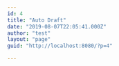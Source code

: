```yaml
---
id: 4
title: "Auto Draft"
date: "2019-08-07T22:05:41.000Z"
author: "test"
layout: "page"
guid: "http://localhost:8080/?p=4"

---
```


